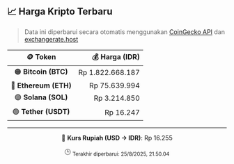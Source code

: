 

<!-- HARGA_KRIPTO -->
## 📈 Harga Kripto Terbaru

> Data ini diperbarui secara otomatis menggunakan [CoinGecko API](https://www.coingecko.com/) dan [exchangerate.host](https://exchangerate.host/)

<div align="center">

| 🪙 Token | 💰 Harga (IDR) |
|:------:|---------------:|
| 🟠 **Bitcoin (BTC)**   | Rp 1.822.668.187 |
| 🔵 **Ethereum (ETH)**  | Rp 75.639.994 |
| 🟣 **Solana (SOL)**    | Rp 3.214.850 |
| 🟢 **Tether (USDT)**   | Rp 16.247 |

---

💱 **Kurs Rupiah (USD → IDR)**: Rp 16.255

🕒 <sub>Terakhir diperbarui: 25/8/2025, 21.50.04</sub>

</div>
<!-- /HARGA_KRIPTO -->